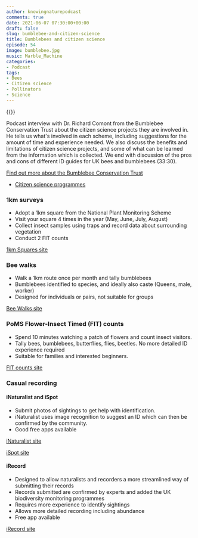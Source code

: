 ```yaml
---
author: knowingnaturepodcast
comments: true
date: 2021-06-07 07:30:00+00:00
draft: false
slug: bumblebee-and-citizen-science
title: Bumblebees and citizen science
episode: 54
image: bumblebee.jpg
music: Marble_Machine
categories:
- Podcast
tags:
- Bees
- Citizen science
- Pollinators
- Science
---
```


{{<podbean id="">}}

Podcast interview with Dr. Richard Comont from the Bumblebee Conservation
Trust about the citizen science projects they are involved in. He tells us
what's involved in each scheme, including suggestions for the amount of time
and experience needed. We also discuss the benefits and limitations of citizen
science projects, and some of what can be learned from the information which
is collected. We end with discussion of the pros and cons of different ID
guides for UK bees and bumblebees (33:30).

[Find out more about the Bumblebee Conservation Trust](https://www.bumblebeeconservation.org/)

  * [Citizen science programmes](https://www.bumblebeeconservation.org/surveys/)

### 1km surveys

  * Adopt a 1km square from the National Plant Monitoring Scheme
  * Visit your square 4 times in the year (May, June, July, August)
  * Collect insect samples using traps and record data about surrounding vegetation
  * Conduct 2 FIT counts

[1km Squares site](https://ukpoms.org.uk/one-km-square-survey)

### Bee walks

  * Walk a 1km route once per month and tally bumblebees
  * Bumblebees identified to species, and ideally also caste (Queens, male, worker)
  * Designed for individuals or pairs, not suitable for groups

[Bee Walks site](https://www.bumblebeeconservation.org/beewalk/)

### PoMS Flower-Insect Timed (FIT) counts

  * Spend 10 minutes watching a patch of flowers and count insect visitors.
  * Tally bees, bumblebees, butterflies, flies, beetles. No more detailed ID experience required
  * Suitable for families and interested beginners.

[FIT counts site](https://ukpoms.org.uk/fit-counts)

### Casual recording

#### iNaturalist and iSpot

  * Submit photos of sightings to get help with identification.
  * iNaturalist uses image recognition to suggest an ID which can then be confirmed by the community.
  * Good free apps available

[iNaturalist site](https://www.inaturalist.org/)

[iSpot site](https://www.ispotnature.org/)

#### iRecord

  * Designed to allow naturalists and recorders a more streamlined way of submitting their records
  * Records submitted are confirmed by experts and added the UK biodiversity monitoring programmes
  * Requires more experience to identify sightings
  * Allows more detailed recording including abundance
  * Free app available

[iRecord site](https://www.brc.ac.uk/irecord/)

